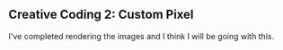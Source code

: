 ## Creative Coding 2: Custom Pixel

I've completed rendering the images and I think I will be going with this. 


